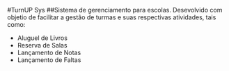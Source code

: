 #TurnUP Sys
##Sistema de gerenciamento para escolas.
Desevolvido com objetio de facilitar a gestão de turmas e suas respectivas atividades, tais como:

- Aluguel de Livros
- Reserva de Salas
- Lançamento de Notas
- Lançamento de Faltas
